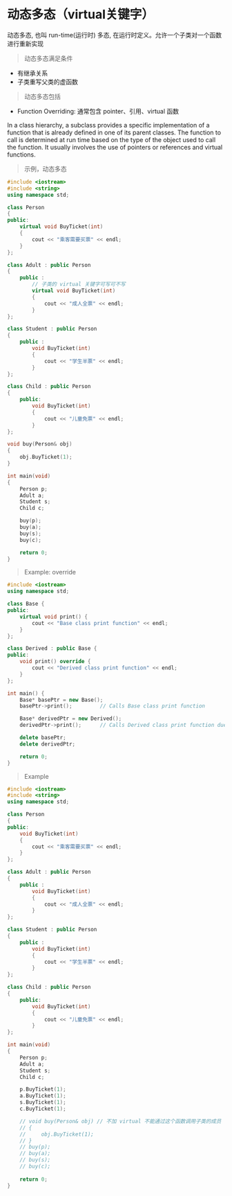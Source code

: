 

&emsp;
# 动态多态（virtual关键字）
动态多态, 也叫 run-time(运行时) 多态, 在运行时定义。允许一个子类对一个函数进行重新实现

>动态多态满足条件
- 有继承关系
- 子类重写父类的虚函数

>动态多态包括
- Function Overriding: 通常包含 pointer、引用、virtual 函数

In a class hierarchy, a subclass provides a specific implementation of a function that is already defined in one of its parent classes. The function to call is determined at run time based on the type of the object used to call the function. It usually involves the use of pointers or references and virtual functions.


>示例，动态多态

```c++
#include <iostream>
#include <string>
using namespace std;

class Person 
{
public:
    virtual void BuyTicket(int)
    {   
        cout << "乘客需要买票" << endl;
    }   
};

class Adult : public Person
{
    public :
        // 子类的 virtual 关键字可写可不写
        virtual void BuyTicket(int)
        {
            cout << "成人全票" << endl;
        }
};

class Student : public Person
{
    public :
        void BuyTicket(int)
        {
            cout << "学生半票" << endl;
        }
};

class Child : public Person
{
    public:
        void BuyTicket(int)
        {   
            cout << "儿童免票" << endl;
        }   
};

void buy(Person& obj)
{
    obj.BuyTicket(1);                                                                                                                             
}

int main(void)
{
    Person p;
    Adult a;
    Student s;
    Child c;

    buy(p);
    buy(a);
    buy(s);
    buy(c);

    return 0;
}
```

>Example: override
```c++
#include <iostream>
using namespace std;

class Base {
public:
    virtual void print() {
        cout << "Base class print function" << endl;
    }
};

class Derived : public Base {
public:
    void print() override {
        cout << "Derived class print function" << endl;
    }
};

int main() {
    Base* basePtr = new Base();
    basePtr->print();         // Calls Base class print function

    Base* derivedPtr = new Derived();
    derivedPtr->print();      // Calls Derived class print function due to virtual keyword in base class

    delete basePtr;
    delete derivedPtr;

    return 0;
}
```


>Example
```c++
#include <iostream>
#include <string>
using namespace std;

class Person 
{
public:
    void BuyTicket(int)
    {   
        cout << "乘客需要买票" << endl;
    }   
};

class Adult : public Person
{
    public :
        void BuyTicket(int)
        {
            cout << "成人全票" << endl;
        }
};

class Student : public Person
{
    public :
        void BuyTicket(int)
        {
            cout << "学生半票" << endl;
        }
};

class Child : public Person
{
    public:
        void BuyTicket(int)
        {   
            cout << "儿童免票" << endl;
        }   
};

int main(void)
{
    Person p;
    Adult a;
    Student s;
    Child c;

    p.BuyTicket(1);
    a.BuyTicket(1);
    s.BuyTicket(1);
    c.BuyTicket(1);

    // void buy(Person& obj) // 不加 virtual 不能通过这个函数调用子类的成员
    // {
    //     obj.BuyTicket(1);   
    // }
    // buy(p);
    // buy(a);
    // buy(s);
    // buy(c);
    
    return 0;
}
```

